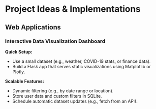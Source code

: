 # Project Ideas & Implementations

## Web Applications

### Interactive Data Visualization Dashboard
**Quick Setup:**
- Use a small dataset (e.g., weather, COVID-19 stats, or finance data).
- Build a Flask app that serves static visualizations using Matplotlib or Plotly.

**Scalable Features:**
- Dynamic filtering (e.g., by date range or location).
- Store user data and custom filters in SQLite.
- Schedule automatic dataset updates (e.g., fetch from an API).